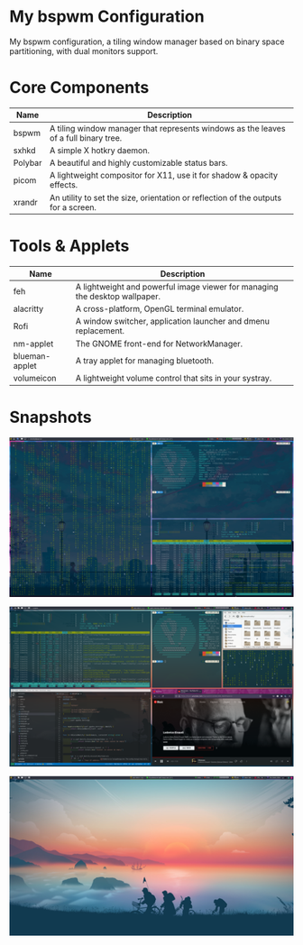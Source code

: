# My bspwm Configuration

My bspwm configuration, a tiling window manager based on binary space partitioning, with dual monitors support.

# Core Components

| Name | Description |
| ---- | ---- |
| bspwm | A tiling window manager that represents windows as the leaves of a full binary tree. |
| sxhkd | A simple X hotkry daemon. |
| Polybar | A beautiful and highly customizable status bars. |
| picom | A lightweight compositor for X11, use it for shadow & opacity effects. |
| xrandr | An utility to set the size, orientation or reflection of the outputs for a screen. |

# Tools & Applets

| Name | Description |
| ---- | ---- |
| feh | A lightweight and powerful image viewer for managing the desktop wallpaper. |
| alacritty | A cross-platform, OpenGL terminal emulator. |
| Rofi | A window switcher, application launcher and dmenu replacement. |
| nm-applet | The GNOME front-end for NetworkManager. |
| blueman-applet | A tray applet for managing bluetooth. |
| volumeicon | A lightweight volume control that sits in your systray. |

# Snapshots

![](https://github.com/TimothyYe/bspwm-config/blob/master/snapshots/1.png)

![](https://github.com/TimothyYe/bspwm-config/blob/master/snapshots/3.png)

![](https://github.com/TimothyYe/bspwm-config/blob/master/snapshots/2.png)

